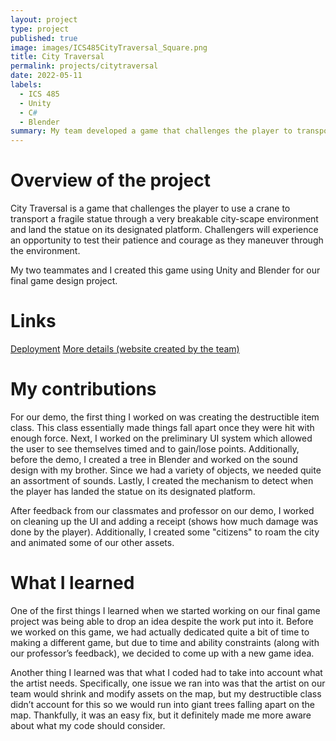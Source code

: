 ```yaml
---
layout: project
type: project
published: true
image: images/ICS485CityTraversal_Square.png
title: City Traversal
permalink: projects/citytraversal
date: 2022-05-11
labels:
  - ICS 485
  - Unity
  - C#
  - Blender
summary: My team developed a game that challenges the player to transport a highly breakable statue through a highly breakable city.
---
```


# Overview of the project
City Traversal is a game that challenges the player to use a crane to transport a fragile statue through a very breakable city-scape environment and land the statue on its designated platform. Challengers will experience an opportunity to test their patience and courage as they maneuver through the environment.

My two teammates and I created this game using Unity and Blender for our final game design project.

# Links
[Deployment](https://chakhon.itch.io/city-traversal)
[More details (website created by the team)](https://sites.google.com/hawaii.edu/city-traversal)

# My contributions
For our demo, the first thing I worked on was creating the destructible item class. This class essentially made things fall apart once they were hit with enough force. Next, I worked on the preliminary UI system which allowed the user to see themselves timed and to gain/lose points. Additionally, before the demo, I created a tree in Blender and worked on the sound design with my brother. Since we had a variety of objects, we needed quite an assortment of sounds. Lastly, I created the mechanism to detect when the player has landed the statue on its designated platform.

After feedback from our classmates and professor on our demo, I worked on cleaning up the UI and adding a receipt (shows how much damage was done by the player). Additionally, I created some "citizens" to roam the city and animated some of our other assets.

# What I learned
One of the first things I learned when we started working on our final game project was being able to drop an idea despite the work put into it. Before we worked on this game, we had actually dedicated quite a bit of time to making a different game, but due to time and ability constraints (along with our professor’s feedback), we decided to come up with a new game idea.

Another thing I learned was that what I coded had to take into account what the artist needs. Specifically, one issue we ran into was that the artist on our team would shrink and modify assets on the map, but my destructible class didn’t account for this so we would run into giant trees falling apart on the map. Thankfully, it was an easy fix, but it definitely made me more aware about what my code should consider. 
